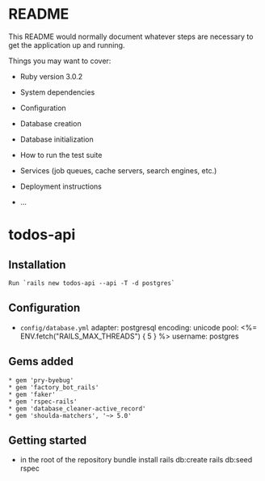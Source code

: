 # README

This README would normally document whatever steps are necessary to get the
application up and running.

Things you may want to cover:

* Ruby version 3.0.2

* System dependencies

* Configuration

* Database creation

* Database initialization

* How to run the test suite

* Services (job queues, cache servers, search engines, etc.)

* Deployment instructions

* ...
# todos-api
## Installation
    Run `rails new todos-api --api -T -d postgres`

## Configuration
* `config/database.yml`
      adapter: postgresql
      encoding: unicode
      pool: <%= ENV.fetch("RAILS_MAX_THREADS") { 5 } %>
      username: postgres
      
## Gems added
    * gem 'pry-byebug'
    * gem 'factory_bot_rails'
    * gem 'faker'
    * gem 'rspec-rails'
    * gem 'database_cleaner-active_record'
    * gem 'shoulda-matchers', '~> 5.0'


## Getting started
* in the root of the repository
      bundle install
      rails db:create
      rails db:seed
      rspec


